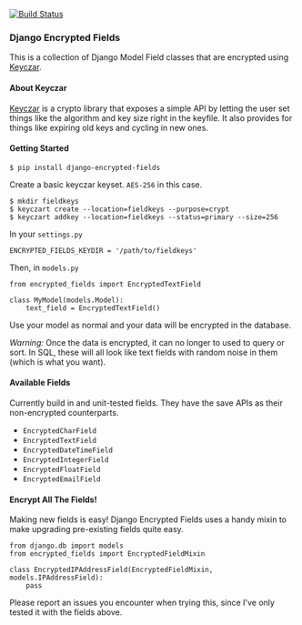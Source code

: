 [![Build Status](https://travis-ci.org/defrex/django-encrypted-fields.png)](https://travis-ci.org/defrex/django-encrypted-fields)

### Django Encrypted Fields

This is a collection of Django Model Field classes that are encrypted using [Keyczar](http://www.keyczar.org/).

#### About Keyczar

[Keyczar](http://www.keyczar.org/) is a crypto library that exposes a simple API by letting the user set things like the algorithm and key size right in the keyfile. It also provides for things like expiring old keys and cycling in new ones.

#### Getting Started

    $ pip install django-encrypted-fields

Create a basic keyczar keyset. `AES-256` in this case.

    $ mkdir fieldkeys
    $ keyczart create --location=fieldkeys --purpose=crypt
    $ keyczart addkey --location=fieldkeys --status=primary --size=256

In your `settings.py`

    ENCRYPTED_FIELDS_KEYDIR = '/path/to/fieldkeys'

Then, in `models.py`

    from encrypted_fields import EncryptedTextField

    class MyModel(models.Model):
        text_field = EncryptedTextField()

Use your model as normal and your data will be encrypted in the database.

_Warning:_ Once the data is encrypted, it can no longer to used to query or sort. In SQL, these will all look like text fields with random noise in them (which is what you want).

#### Available Fields

Currently build in and unit-tested fields. They have the save APIs as their non-encrypted counterparts.

- `EncryptedCharField`
- `EncryptedTextField`
- `EncryptedDateTimeField`
- `EncryptedIntegerField`
- `EncryptedFloatField`
- `EncryptedEmailField`

#### Encrypt All The Fields!

Making new fields is easy! Django Encrypted Fields uses a handy mixin to make upgrading pre-existing fields quite easy.

    from django.db import models
    from encrypted_fields import EncryptedFieldMixin

    class EncryptedIPAddressField(EncryptedFieldMixin, models.IPAddressField):
        pass

Please report an issues you encounter when trying this, since I've only tested it with the fields above.
